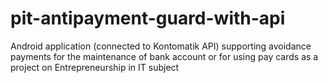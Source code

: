 # pit-antipayment-guard-with-api
Android application (connected to Kontomatik API) supporting avoidance payments for the maintenance of bank account or for using pay cards as a project on Entrepreneurship in IT subject

